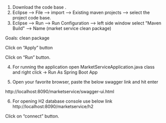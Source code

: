 1. Download the code base .
2. Eclipse --> File --> import --> Existing maven projects --> select the project code base.
3. Eclipse --> Run --> Run Configuration --> left side window select "Maven Build" --> Name (market service clean package)

 

Goals: clean package

Click on “Apply” button

Click on “Run” button.

4. For running the application open MarketServiceApplication.java class and right click → Run As Spring Boot App

5. Open your favorite browser, paste the below swagger link and hit enter

 http://localhost:8090/marketservice/swagger-ui.html

6. For opening H2 database console use below link
http://localhost:8090/marketservice/h2

 
Click on “connect” button.
